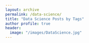 ```yaml
---
layout: archive
permalink: /data-science/
title: "Data Science Posts by Tags"
author profile: true
header:
  image: "/images/DataScience.jpg"
---
```

